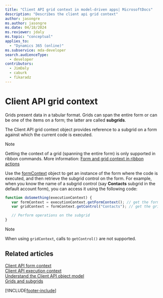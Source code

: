 ```yaml
---
title: "Client API grid context in model-driven apps| MicrosoftDocs"
description: "Describes the client api grid context"
author: jasongre
ms.author: jasongre
ms.date: 04/18/2024
ms.reviewer: jdaly
ms.topic: "conceptual"
applies_to: 
  - "Dynamics 365 (online)"
ms.subservice: mda-developer
search.audienceType: 
  - developer
contributors: 
  - JimDaly
  - caburk
  - fikaradz
---
```

# Client API grid context

Grids present data in a tabular format. Grids can span the entire form or can be one of the items on a form; the latter are called **subgrids**.

The Client API grid context object provides reference to a subgrid on a form against which the current code is executed. 

> [!NOTE]
> Getting the context of a grid (spanning the entire form) is only supported in ribbon commands. More information: [Form and grid context in ribbon actions](../pass-data-page-parameter-ribbon-actions.md#form-and-grid-context-in-ribbon-actions)

Use the [formContext](clientapi-form-context.md) object to get an instance of the form where the code is executed, and then retrieve the subgrid control on the form. For example, when you know the name of a subgrid control (say **Contacts** subgrid in the default account form), you can access it using the following code:

```JavaScript
function doSomething(executionContext) {
   var formContext = executionContext.getFormContext(); // get the form Context
   var gridContext = formContext.getControl("Contacts"); // get the grid context

   // Perform operations on the subgrid
}
```

> [!NOTE]
> When using `gridContext`, calls to `getControl()` are not supported.


## Related articles

[Client API form context](clientapi-form-context.md)   
[Client API execution context](clientapi-execution-context.md)   
[Understand the Client API object model](understand-clientapi-object-model.md)  
[Grids and subgrids](reference/grids.md)



[!INCLUDE[footer-include](../../../includes/footer-banner.md)]
